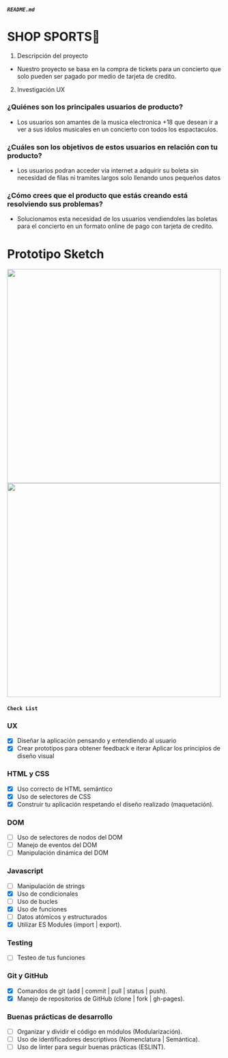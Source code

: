 
##### `README.md`

# SHOP SPORTS🏀
1. Descripción del proyecto

* Nuestro proyecto se basa en la compra de tickets para un concierto que solo pueden ser pagado por medio de tarjeta de credito.
2. Investigación UX

### ¿Quiénes son los principales usuarios de producto?
 * Los usuarios son amantes de la musica electronica +18 que desean
     ir a ver a sus idolos musicales en un concierto con todos los espactaculos.
### ¿Cuáles son los objetivos de estos usuarios en relación con tu producto?
* Los usuarios podran acceder via internet a adquirir su boleta 
sin necesidad de filas ni tramites largos solo llenando unos pequeños datos
### ¿Cómo crees que el producto que estás creando está resolviendo sus problemas?
*  Solucionamos esta necesidad de los usuarios vendiendoles las boletas 
para el concierto en un formato online de pago con tarjeta de credito.

  # Prototipo Sketch

<img src='images/Sketch1.jpeg' width='500px'>
<img src='images/Sketch2.jpg'  width='500px'>

#### `Check List` 
### UX
- [x] Diseñar la aplicación pensando y entendiendo al usuario
- [x] Crear prototipos para obtener feedback e iterar
 Aplicar los principios de diseño visual
### HTML y CSS
- [x] Uso correcto de HTML semántico
- [x] Uso de selectores de CSS
- [x] Construir tu aplicación respetando el diseño realizado (maquetación).
### DOM
 - [ ] Uso de selectores de nodos del DOM
 - [ ] Manejo de eventos del DOM
 - [ ] Manipulación dinámica del DOM
### Javascript
 - [ ] Manipulación de strings
 - [x] Uso de condicionales
 - [ ] Uso de bucles
 - [x] Uso de funciones
 - [ ] Datos atómicos y estructurados
 - [x] Utilizar ES Modules (import | export).
### Testing
 - [ ] Testeo de tus funciones
### Git y GitHub
- [x] Comandos de git (add | commit | pull | status | push).
- [x] Manejo de repositorios de GitHub (clone | fork | gh-pages).
### Buenas prácticas de desarrollo
 - [ ] Organizar y dividir el código en módulos (Modularización).
 - [ ] Uso de identificadores descriptivos (Nomenclatura | Semántica).
 - [ ] Uso de linter para seguir buenas prácticas (ESLINT).